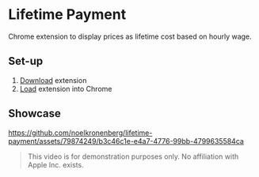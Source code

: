 # Lifetime Payment

Chrome extension to display prices as lifetime cost based on hourly wage.

## Set-up

1. [Download](https://github.com/noelkronenberg/lifetime-payment/archive/refs/heads/main.zip) extension
2. [Load](https://developer.chrome.com/docs/extensions/get-started/tutorial/hello-world#load-unpacked) extension into Chrome

## Showcase

https://github.com/noelkronenberg/lifetime-payment/assets/79874249/b3c46c1e-e4a7-4776-99bb-4799635584ca

> This video is for demonstration purposes only. No affiliation with Apple Inc. exists.
